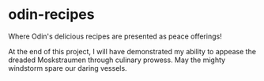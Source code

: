 # odin-recipes
Where Odin's delicious recipes are presented as peace offerings!

At the end of this project, I will have demonstrated my ability to appease the dreaded Moskstraumen through culinary prowess. May the mighty windstorm spare our daring vessels. 
